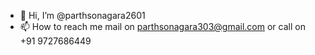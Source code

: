 - 👋 Hi, I’m @parthsonagara2601
- 📫 How to reach me mail on parthsonagara303@gmail.com or call on +91 9727686449

<!---
parthsonagara2601/parthsonagara2601 is a ✨ special ✨ repository because its `README.md` (this file) appears on your GitHub profile.
You can click the Preview link to take a look at your changes.
--->
